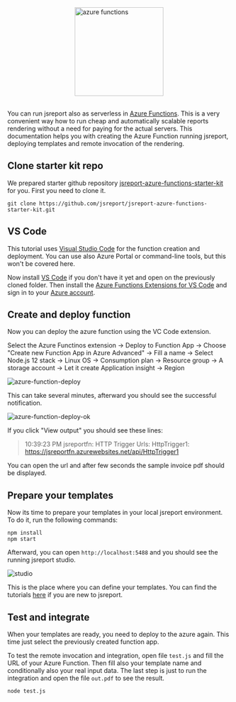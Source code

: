 <img src="/img/azure-functions.png" alt="azure functions" width="200" style="margin-left: auto;margin-right: auto; display: block"/>
<br/>

You can run jsreport also as serverless in [Azure Functions](https://azure.microsoft.com/en-us/services/functions/). This is a very convenient way how to run cheap and automatically scalable reports rendering without a need for paying for the actual servers.
This documentation helps you with creating the Azure Function running jsreport, deploying templates and remote invocation of the rendering.

## Clone starter kit repo
We prepared starter github repository [jsreport-azure-functions-starter-kit](https://github.com/jsreport/jsreport-azure-functions-starter-kit) for you.
First you need to clone it.
```
git clone https://github.com/jsreport/jsreport-azure-functions-starter-kit.git
```

## VS Code
This tutorial uses [Visual Studio Code](https://code.visualstudio.com/) for the function creation and deployment. You can use also Azure Portal or command-line tools, but this won't be covered here.

Now install [VS Code](https://code.visualstudio.com/) if you don't have it yet and open on the previously cloned folder.
Then install the [Azure Functions Extensions for VS Code](https://docs.microsoft.com/en-us/azure/azure-functions/functions-develop-vs-code) and sign in to your [Azure account](https://azure.microsoft.com/en-us/).

## Create and deploy function
Now you can deploy the azure function using the VC Code extension.

Select the Azure Functinos extension -> Deploy to Function App -> Choose "Create new Function App in Azure Advanced" -> Fill a name -> Select Node.js 12 stack -> Linux OS -> Consumption plan ->  Resource group ->  A storage account -> Let it create Application insight -> Region 

![azure-function-deploy](/img/azure-function-deploy.gif)

This can take several minutes, afterward you should see the successful notification.

![azure-function-deploy-ok](/img/azure-function-deploy-ok.png)

If you click "View output" you should see these lines:

> 10:39:23 PM jsreportfn: HTTP Trigger Urls:
HttpTrigger1: https://jsreportfn.azurewebsites.net/api/HttpTrigger1

You can open the url and after few seconds the sample invoice pdf should be displayed.

## Prepare your templates
Now its time to prepare your templates in your local jsreport environment. To do it, run the following commands:

```
npm install
npm start
```

Afterward, you can open `http://localhost:5488` and you should see the running jsreport studio.

![studio](/screenshots/studio.png)

This is the place where you can define your templates.  You can find the tutorials [here](https://jsreport.net/learn) if you are new to jsreport.


## Test and integrate

When your templates are ready, you need to deploy to the azure again. This time just select the previously created function app.

To test the remote invocation and integration, open file `test.js` and fill the URL of your Azure Function.
Then fill also your template name and conditionally also your real input data.
The last step is just to run the integration and open the file `out.pdf` to see the result.
```
node test.js
```


